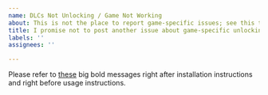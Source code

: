 ```yaml
---
name: DLCs Not Unlocking / Game Not Working
about: This is not the place to report game-specific issues; see this template's content.
title: I promise not to post another issue about game-specific unlocking issues.
labels: ''
assignees: ''

---
```


Please refer to [these](https://github.com/pointfeev/CreamInstaller#note-this-program-does-not-automatically-download-nor-install-actual-dlc-files-for-you-as-the-title-of-the-program-states-this-program-is-only-a-dlc-unlocker-installer-should-the-game-you-wish-to-unlock-dlc-for-not-already-come-with-the-dlcs-installed-as-is-the-case-with-a-good-majority-of-games-you-must-find-download-and-install-those-to-the-game-yourself) big bold messages right after installation instructions and right before usage instructions.
